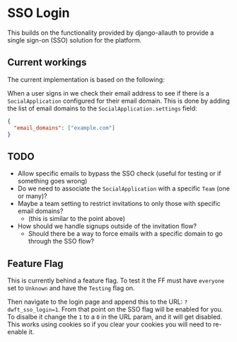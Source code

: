# SSO Login

This builds on the functionality provided by django-allauth to provide a single sign-on (SSO) solution for the platform.

## Current workings

The current implementation is based on the following:

When a user signs in we check their email address to see if there is a `SocialApplication` configured for their email domain. This is done by adding the list of email domains to the `SocialApplication.settings` field:

```json
{
  "email_domains": ["example.com"]
}
```

## TODO

* Allow specific emails to bypass the SSO check (useful for testing or if something goes wrong)
* Do we need to associate the `SocialApplication` with a specific `Team` (one or many)?
* Maybe a team setting to restrict invitations to only those with specific email domains?
  * (this is similar to the point above)
* How should we handle signups outside of the invitation flow?
  * Should there be a way to force emails with a specific domain to go through the SSO flow?

## Feature Flag

This is currently behind a feature flag. To test it the FF must have `everyone` set to `Unknown` and have the `Testing` flag on.

Then navigate to the login page and append this to the URL: `?dwft_sso_login=1`. From that point on the SSO flag will be enabled for you. To disalbe it change the `1` to a `0` in the URL param, and it will get disabled. This works using cookies so if you clear your cookies you will need to re-enable it.
